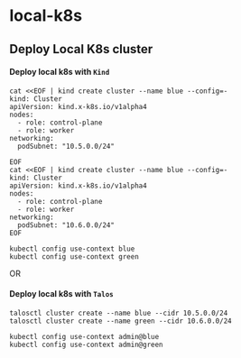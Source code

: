# local-k8s

## Deploy Local K8s cluster

#### Deploy local k8s with `Kind`

```
cat <<EOF | kind create cluster --name blue --config=-
kind: Cluster
apiVersion: kind.x-k8s.io/v1alpha4
nodes:
  - role: control-plane
  - role: worker
networking:
  podSubnet: "10.5.0.0/24"

EOF
cat <<EOF | kind create cluster --name blue --config=-
kind: Cluster
apiVersion: kind.x-k8s.io/v1alpha4
nodes:
  - role: control-plane
  - role: worker
networking:
  podSubnet: "10.6.0.0/24"
EOF
```

```
kubectl config use-context blue
kubectl config use-context green
```

OR 

#### Deploy local k8s with `Talos`

```
talosctl cluster create --name blue --cidr 10.5.0.0/24
talosctl cluster create --name green --cidr 10.6.0.0/24
```

```
kubectl config use-context admin@blue
kubectl config use-context admin@green
```

